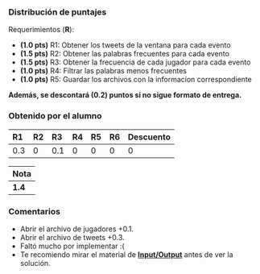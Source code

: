 ### Distribución de puntajes

Requerimientos (**R**):

* **(1.0 pts)** R1: Obtener los tweets de la ventana para cada evento
* **(1.5 pts)** R2: Obtener las palabras frecuentes para cada evento
* **(1.5 pts)** R3: Obtener la frecuencia de cada jugador para cada evento
* **(1.0 pts)** R4: Filtrar las palabras menos frecuentes
* **(1.0 pts)** R5: Guardar los archivos con la informacíon correspondiente


**Además, se descontará (0.2) puntos si no sigue formato de entrega.**

### Obtenido por el alumno
| R1 | R2 | R3 | R4 | R5 | R6 | Descuento |
|:---|:---|:---|:---|:---|:---|:----------|
| 0.3 | 0 | 0.1 | 0 | 0 | 0 | 0 |

| Nota |
|:-----|
| **1.4** |

### Comentarios

* Abrir el archivo de jugadores +0.1.
* Abrir el archivo de tweets +0.3.
* Faltó mucho por implementar :(
* Te recomiendo mirar el material de [**Input/Output**](https://github.com/IIC2233-2015-2/syllabus/tree/master/Material%20de%20clases/11-IO_SERIALIZACION) antes de ver la solución.

